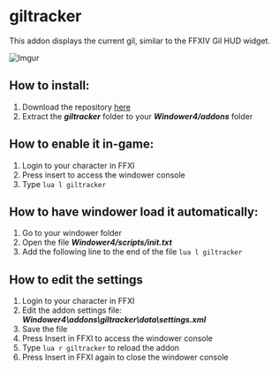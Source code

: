 # giltracker
This addon displays the current gil, similar to the FFXIV Gil HUD widget.

![Imgur](https://i.imgur.com/vZ8NkDr.png)

## How to install:
1. Download the repository [here](https://github.com/azamorapl/Lua/archive/personal.zip)
2. Extract the **_giltracker_** folder to your **_Windower4/addons_** folder

## How to enable it in-game:
1. Login to your character in FFXI
2. Press insert to access the windower console
3. Type ``` lua l giltracker ```

## How to have windower load it automatically:
1. Go to your windower folder
2. Open the file **_Windower4/scripts/init.txt_**
3. Add the following line to the end of the file ``` lua l giltracker ```

## How to edit the settings
1. Login to your character in FFXI
2. Edit the addon settings file: **_Windower4\addons\giltracker\data\settings.xml_**
3. Save the file
4. Press Insert in FFXI to access the windower console
5. Type ``` lua r giltracker ``` to reload the addon
6. Press Insert in FFXI again to close the windower console
